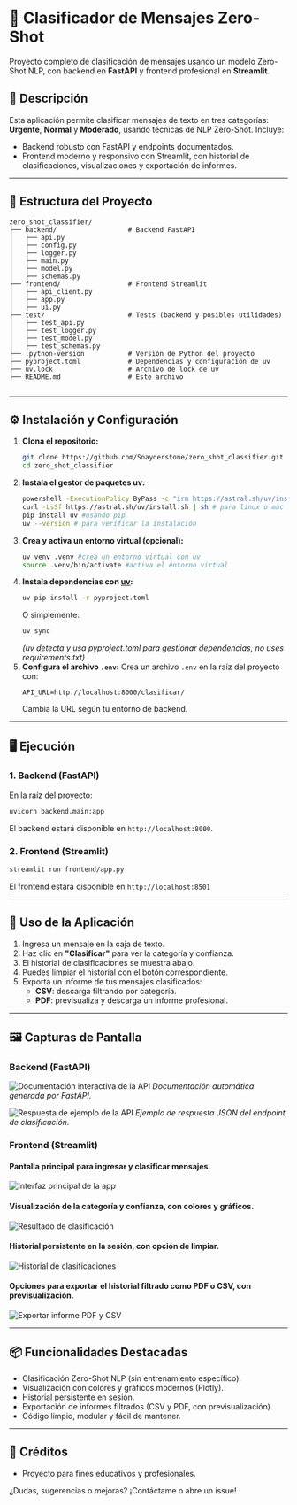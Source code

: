# 📨 Clasificador de Mensajes Zero-Shot

Proyecto completo de clasificación de mensajes usando un modelo Zero-Shot NLP, con backend en **FastAPI** y frontend profesional en **Streamlit**.

## 🚀 Descripción
Esta aplicación permite clasificar mensajes de texto en tres categorías: **Urgente**, **Normal** y **Moderado**, usando técnicas de NLP Zero-Shot. Incluye:
- Backend robusto con FastAPI y endpoints documentados.
- Frontend moderno y responsivo con Streamlit, con historial de clasificaciones, visualizaciones y exportación de informes.

---

## 📁 Estructura del Proyecto
```
zero_shot_classifier/
├── backend/                  # Backend FastAPI
│   ├── api.py
│   ├── config.py
│   ├── logger.py
│   ├── main.py
│   ├── model.py
│   ├── schemas.py
├── frontend/                 # Frontend Streamlit
│   ├── api_client.py
│   ├── app.py
│   ├── ui.py
├── test/                     # Tests (backend y posibles utilidades)
│   ├── test_api.py
│   ├── test_logger.py
│   ├── test_model.py
│   ├── test_schemas.py
├── .python-version           # Versión de Python del proyecto
├── pyproject.toml            # Dependencias y configuración de uv
├── uv.lock                   # Archivo de lock de uv
├── README.md                 # Este archivo


```

---

## ⚙️ Instalación y Configuración
1. **Clona el repositorio:**
   ```bash
   git clone https://github.com/Snayderstone/zero_shot_classifier.git
   cd zero_shot_classifier
   ```
2. **Instala el gestor de paquetes uv:**
   ```bash
   powershell -ExecutionPolicy ByPass -c "irm https://astral.sh/uv/install.ps1 | iex" # para windows
   curl -LsSf https://astral.sh/uv/install.sh | sh # para linux o mac
   pip install uv #usando pip
   uv --version # para verificar la instalación
   ```
3. **Crea y activa un entorno virtual (opcional):**
   ```bash
   uv venv .venv #crea un entorno virtual con uv
   source .venv/bin/activate #activa el entorno virtual
   ```
4. **Instala dependencias con [uv](https://github.com/astral-sh/uv):**
   ```bash
   uv pip install -r pyproject.toml
   ```
   O simplemente:
   ```bash
   uv sync
   ```
   *(uv detecta y usa pyproject.toml para gestionar dependencias, no uses requirements.txt)*
5. **Configura el archivo `.env`:**
   Crea un archivo `.env` en la raíz del proyecto con:
   ```env
   API_URL=http://localhost:8000/clasificar/
   ```
   Cambia la URL según tu entorno de backend.

---

## 🖥️ Ejecución
### 1. Backend (FastAPI)
En la raíz del proyecto:
```bash
uvicorn backend.main:app
```
El backend estará disponible en `http://localhost:8000`.

### 2. Frontend (Streamlit)
```bash
streamlit run frontend/app.py
```
El frontend estará disponible en `http://localhost:8501`

---

## 📝 Uso de la Aplicación
1. Ingresa un mensaje en la caja de texto.
2. Haz clic en **"Clasificar"** para ver la categoría y confianza.
3. El historial de clasificaciones se muestra abajo.
4. Puedes limpiar el historial con el botón correspondiente.
5. Exporta un informe de tus mensajes clasificados:
   - **CSV**: descarga filtrando por categoría.
   - **PDF**: previsualiza y descarga un informe profesional.

---

## 🖼️ Capturas de Pantalla

### Backend (FastAPI)

![Documentación interactiva de la API](images/backend1.png)
*Documentación automática generada por FastAPI.*

![Respuesta de ejemplo de la API](images/backend2.png)
*Ejemplo de respuesta JSON del endpoint de clasificación.*

### Frontend (Streamlit)

#### Pantalla principal para ingresar y clasificar mensajes.

![Interfaz principal de la app](images/frontend1.png)

#### Visualización de la categoría y confianza, con colores y gráficos.

![Resultado de clasificación](images/frontend2.png)

#### Historial persistente en la sesión, con opción de limpiar.

![Historial de clasificaciones](images/frontend3.png)

#### Opciones para exportar el historial filtrado como PDF o CSV, con previsualización.

![Exportar informe PDF y CSV](images/frontend4.png)


---

## 📦 Funcionalidades Destacadas
- Clasificación Zero-Shot NLP (sin entrenamiento específico).
- Visualización con colores y gráficos modernos (Plotly).
- Historial persistente en sesión.
- Exportación de informes filtrados (CSV y PDF, con previsualización).
- Código limpio, modular y fácil de mantener.

---

## 👤 Créditos
- Proyecto para fines educativos y profesionales.

¿Dudas, sugerencias o mejoras? ¡Contáctame o abre un issue!
